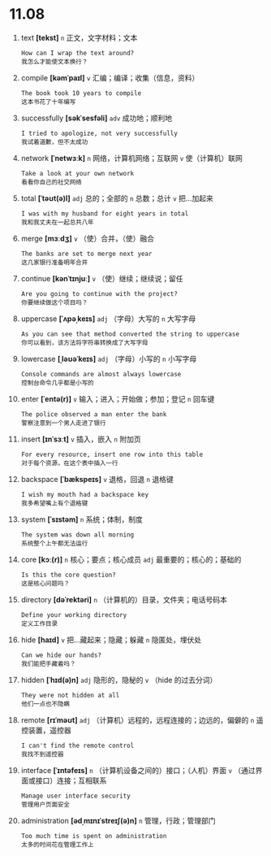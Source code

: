 # 11.08

1. text **[tekst]** `n` 正文，文字材料；文本

   ```
   How can I wrap the text around?
   我怎么才能使文本换行？
   ```

2. compile **[kəmˈpaɪl]** `v` 汇编；编译；收集（信息，资料）

   ```
   The book took 10 years to compile
   这本书花了十年编写
   ```

3. successfully **[səkˈsesfəli]** `adv` 成功地；顺利地

   ```
   I tried to apologize, not very successfully
   我试着道歉，但不太成功
   ```

4. network **[ˈnetwɜːk]** `n` 网络，计算机网络；互联网 `v` 使（计算机）联网

   ```
   Take a look at your own network
   看看你自己的社交网络
   ```

5. total **[ˈtəʊt(ə)l]** `adj` 总的；全部的 `n` 总数；总计 `v` 把...加起来

   ```
   I was with my husband for eight years in total
   我和我丈夫在一起总共八年
   ```

6. merge **[mɜːdʒ]** `v` （使）合并，（使）融合

   ```
   The banks are set to merge next year
   这几家银行准备明年合并
   ```

7. continue **[kənˈtɪnjuː]** `v` （使）继续；继续说；留任

   ```
   Are you going to continue with the project?
   你要继续做这个项目吗？
   ```

8. uppercase **[ˈʌpəˌkeɪs]** `adj` （字母）大写的 `n` 大写字母

   ```
   As you can see that method converted the string to uppercase
   你可以看到，该方法将字符串转换成了大写字母
   ```

9. lowercase **[ˌləʊəˈkeɪs]** `adj` （字母）小写的 `n` 小写字母

   ```
   Console commands are almost always lowercase
   控制台命令几乎都是小写的
   ```

10. enter **[ˈentə(r)]** `v` 输入；进入；开始做；参加；登记 `n` 回车键

    ```
    The police observed a man enter the bank
    警察注意到一个男人走进了银行
    ```

11. insert **[ɪnˈsɜːt]** `v` 插入，嵌入 `n` 附加页

    ```
    For every resource, insert one row into this table
    对于每个资源，在这个表中插入一行
    ```

12. backspace **[ˈbækspeɪs]** `v` 退格，回退 `n` 退格键

    ```
    I wish my mouth had a backspace key
    我多希望嘴上有个退格键
    ```

13. system **[ˈsɪstəm]** `n` 系统；体制，制度

    ```
    The system was down all morning
    系统整个上午都无法运行
    ```

14. core **[kɔː(r)]** `n` 核心；要点；核心成员 `adj` 最重要的；核心的；基础的

    ```
    Is this the core question?
    这是核心问题吗？
    ```

15. directory **[dəˈrektəri]** `n` （计算机的）目录，文件夹；电话号码本

    ```
    Define your working directory
    定义工作目录
    ```

16. hide **[haɪd]** `v` 把...藏起来；隐藏；躲藏 `n` 隐匿处，埋伏处

    ```
    Can we hide our hands?
    我们能把手藏着吗？
    ```

17. hidden **[ˈhɪd(ə)n]** `adj` 隐形的，隐秘的 `v` （hide 的过去分词）

    ```
    They were not hidden at all
    他们一点也不隐瞒
    ```

18. remote **[rɪˈməʊt]** `adj` （计算机）远程的，远程连接的；边远的，偏僻的 `n` 遥控装置，遥控器

    ```
    I can't find the remote control
    我找不到遥控器
    ```

19. interface **[ˈɪntəfeɪs]** `n` （计算机设备之间的）接口；（人机）界面 `v` （通过界面或接口）连接；互相联系

    ```
    Manage user interface security
    管理用户页面安全
    ```

20. administration **[ədˌmɪnɪˈstreɪʃ(ə)n]** `n` 管理，行政；管理部门

    ```
    Too much time is spent on administration
    太多的时间花在管理工作上
    ```
